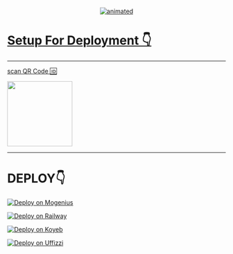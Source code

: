 <p align="center">
  <a href="#"><img src="http://readme-typing-svg.herokuapp.com?color=d1fa02&center=true&vCenter=true&multiline=false&lines=QUEEN+-X+WHATSAPP+BOT" alt="">
</p>
<p align="center"><img src="https://telegra.ph/file/3b403e1d0943bceda8133.jpg" alt="animated" /></p>


# Setup For Deployment 👇

***
scan  QR Code 🆔
<div align="left"><a href="https://queen-x-qr.yureshofficial.repl.co/"><img src="https://media.qrtiger.com/blog/2022/06/what-is-a-qr-code-and-how-does-it-work-the-beginner's-ultimate-guide-copyjpg_800.jpeg" width="150" ></a></div>

---


# DEPLOY👇

[![Deploy on Mogenius](https://telegra.ph/file/946d83b461457a3c1598c.png)](https://studio.mogenius.com/studio/cloud-space/cloud-space-overview)

[![Deploy on Railway](https://railway.app/button.svg)](https://railway.app/dashboard)

[![Deploy on Koyeb](https://telegra.ph/file/48228bbb836479f7a2863.png)](https://app.koyeb.com/deploy?type=git&repository=&branch=name&name=servicename)

[![Deploy on Uffizzi](https://telegra.ph/file/e464e609e43eb3dfdc144.png)](https://app.uffizzi.com/projects)

